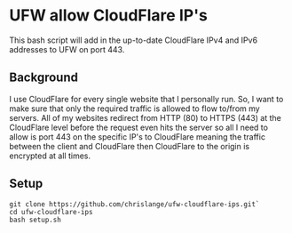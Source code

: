 # UFW allow CloudFlare IP's
This bash script will add in the up-to-date CloudFlare IPv4 and IPv6 addresses to UFW on port 443.

## Background
I use CloudFlare for every single website that I personally run. So, I want to make sure that only the required traffic is allowed to flow to/from my servers. All of my websites redirect from HTTP (80) to HTTPS (443) at the CloudFlare level before the request even hits the server so all I need to allow is port 443 on the specific IP's to CloudFlare meaning the traffic between the client and CloudFlare then CloudFlare to the origin is encrypted at all times.

## Setup
```
git clone https://github.com/chrislange/ufw-cloudflare-ips.git`
cd ufw-cloudflare-ips
bash setup.sh
```